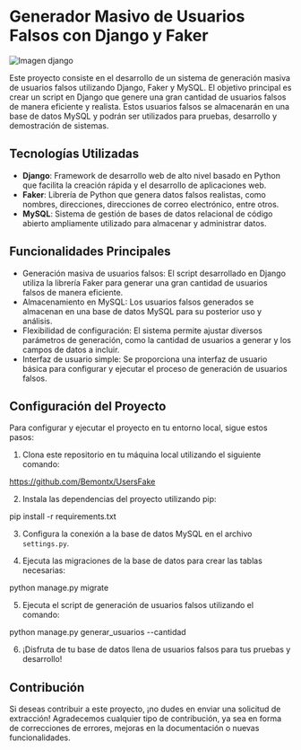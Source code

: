 # Generador Masivo de Usuarios Falsos con Django y Faker

![Imagen django](https://img2.lancers.jp/projectblob/143100/2240958/9a6cdbe8d555f70eaffc3b2119d1e36dba325727ef1dd1080a5525296376b4bf/32359041_1000_0.png)


Este proyecto consiste en el desarrollo de un sistema de generación masiva de usuarios falsos utilizando Django, Faker y MySQL. El objetivo principal es crear un script en Django que genere una gran cantidad de usuarios falsos de manera eficiente y realista. Estos usuarios falsos se almacenarán en una base de datos MySQL y podrán ser utilizados para pruebas, desarrollo y demostración de sistemas.

## Tecnologías Utilizadas

- **Django**: Framework de desarrollo web de alto nivel basado en Python que facilita la creación rápida y el desarrollo de aplicaciones web.
- **Faker**: Librería de Python que genera datos falsos realistas, como nombres, direcciones, direcciones de correo electrónico, entre otros.
- **MySQL**: Sistema de gestión de bases de datos relacional de código abierto ampliamente utilizado para almacenar y administrar datos.

## Funcionalidades Principales

- Generación masiva de usuarios falsos: El script desarrollado en Django utiliza la librería Faker para generar una gran cantidad de usuarios falsos de manera eficiente.
- Almacenamiento en MySQL: Los usuarios falsos generados se almacenan en una base de datos MySQL para su posterior uso y análisis.
- Flexibilidad de configuración: El sistema permite ajustar diversos parámetros de generación, como la cantidad de usuarios a generar y los campos de datos a incluir.
- Interfaz de usuario simple: Se proporciona una interfaz de usuario básica para configurar y ejecutar el proceso de generación de usuarios falsos.

## Configuración del Proyecto

Para configurar y ejecutar el proyecto en tu entorno local, sigue estos pasos:

1. Clona este repositorio en tu máquina local utilizando el siguiente comando:

https://github.com/Bemontx/UsersFake


2. Instala las dependencias del proyecto utilizando pip:

pip install -r requirements.txt


3. Configura la conexión a la base de datos MySQL en el archivo `settings.py`.

4. Ejecuta las migraciones de la base de datos para crear las tablas necesarias:

python manage.py migrate


5. Ejecuta el script de generación de usuarios falsos utilizando el comando:

python manage.py generar_usuarios --cantidad <cantidad-de-usuarios>


6. ¡Disfruta de tu base de datos llena de usuarios falsos para tus pruebas y desarrollo!

## Contribución

Si deseas contribuir a este proyecto, ¡no dudes en enviar una solicitud de extracción! Agradecemos cualquier tipo de contribución, ya sea en forma de correcciones de errores, mejoras en la documentación o nuevas funcionalidades.

